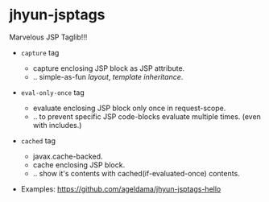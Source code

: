 jhyun-jsptags
=============


Marvelous JSP Taglib!!!


* `capture` tag
  * capture enclosing JSP block as JSP attribute.
  * .. simple-as-fun *layout*, *template inheritance*. 
  
* `eval-only-once` tag
  * evaluate enclosing JSP block only once in request-scope.
  * .. to prevent specific JSP code-blocks evaluate multiple times. (even with includes.) 
  
* `cached` tag
  * javax.cache-backed.
  * cache enclosing JSP block.
  * .. show it's contents with cached(if-evaluated-once) contents.

* Examples: https://github.com/ageldama/jhyun-jsptags-hello
